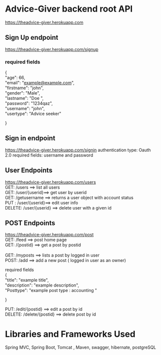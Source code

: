 # Advice-Giver backend root API
https://theadvice-giver.herokuapp.com

## Sign Up endpoint
https://theadvice-giver.herokuapp.com/signup

### required fields

{   
     "age": 66,  
      "email": "example@example.com",  
      "firstname": "john",  
      "gender": "Male",  
      "lastname": "Doe ",  
      "password": "1234qaz",  
      "username": "john",  
      "usertype": "Advice seeker"  
        
}

## Sign in endpoint
https://theadvice-giver.herokuapp.com/signin
authentication type: Oauth 2.0
required fields: username and password

## User Endpoints
https://theadvice-giver.herokuapp.com/users  
GET: /users ==> list all users   
GET: /user/{userid}==> get user by userid   
GET: /getusername ==> returns a user object with account status    
PUT : /user/{userid}==> edit user info       
DELETE: /user/{userid} ==> delete user with a given id     

## POST  Endpoints
https://theadvice-giver.herokuapp.com/post  <br> 
GET: /feed ==> post home page  <br> 
GET: /{postid} ==> get a post by postid  <br>  
GET: /myposts ==> lists a post by logged in user  <br> 
POST: /add ==> add a new post ( logged in user as an owner)  <br>

required fields   
{  
      "title": "example title",   
      "description": "example description",    
      "Posttype": "example post type : accounting "   
        
}

PUT: /edit/{postid} ==> edit a post by id   
DELETE: /delete/{postid} ==> delete post by id  


# Libraries and Frameworks Used
Spring MVC, Spring Boot, Tomcat , Maven, swagger, hibernate, postgreSQL

